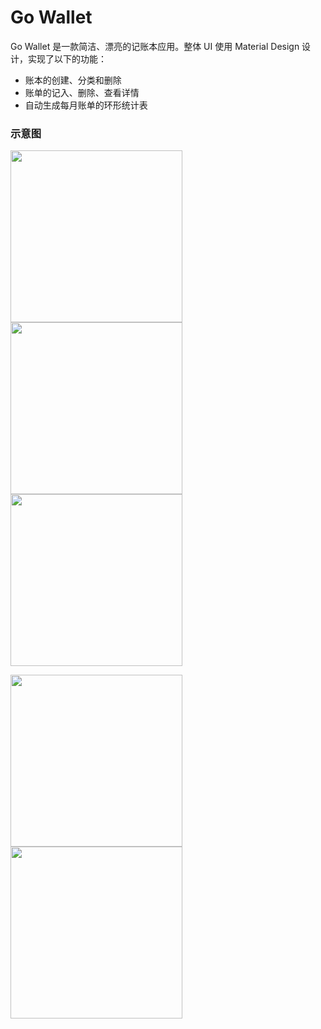 # Go Wallet
Go Wallet 是一款简洁、漂亮的记账本应用。整体 UI 使用 Material Design 设计，实现了以下的功能：
- 账本的创建、分类和删除
- 账单的记入、删除、查看详情
- 自动生成每月账单的环形统计表

### 示意图
<img src="https://github.com/JasonWu1111/Go-Wallet/blob/master/Screenshot/my-wallet.jpg" width=275/><img src="https://github.com/JasonWu1111/Go-Wallet/blob/master/Screenshot/transaction.jpg" width=275/><img src="https://github.com/JasonWu1111/Go-Wallet/blob/master/Screenshot/statements.jpg" width=275/>

<img src="https://github.com/JasonWu1111/Go-Wallet/blob/master/Screenshot/expense.jpg" width=275/><img src="https://github.com/JasonWu1111/Go-Wallet/blob/master/Screenshot/detail.jpg" width=275/>
